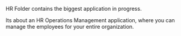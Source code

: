 HR Folder contains the biggest application in progress.

Its about an HR Operations Management application, where you can manage the employees for your entire organization.
